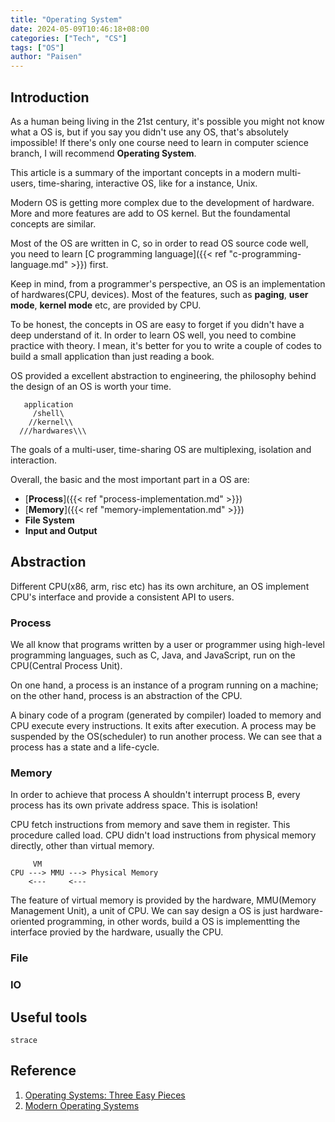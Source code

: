 ```yaml
---
title: "Operating System"
date: 2024-05-09T10:46:18+08:00
categories: ["Tech", "CS"]
tags: ["OS"]
author: "Paisen"
---
```

## Introduction
As a human being living in the 21st century, it's possible you might not know what a OS is, but if you say you didn't use any OS, that's absolutely impossible!  If there's only one course need to learn in computer science branch, I will recommend **Operating System**. 

This article is a summary of the important concepts in a modern multi-users, time-sharing, interactive OS, like for a instance, Unix.

Modern OS is getting more complex due to the development of hardware. More and more features are add to OS kernel. But the foundamental concepts are similar.

Most of the OS are written in C, so in order to read OS source code well, you need to learn [C programming language]({{< ref "c-programming-language.md" >}}) first.

Keep in mind, from a programmer's perspective, an OS is an implementation of hardwares(CPU, devices). Most of the features, such as **paging**, **user mode**, **kernel mode** etc, are provided by CPU.

To be honest, the concepts in OS are easy to forget if you didn't have a deep understand of it. In order to learn OS well, you need to combine practice with theory. I mean, it's better for you to write a couple of codes to build a small application than just reading a book.

OS provided a excellent abstraction to engineering, the philosophy behind the design of an OS is worth your time.
```
   application
     /shell\
    //kernel\\
  ///hardwares\\\
```
The goals of a multi-user, time-sharing OS are multiplexing, isolation and interaction.

Overall, the basic and the most important part in a OS are:
- [**Process**]({{< ref "process-implementation.md" >}})
- [**Memory**]({{< ref "memory-implementation.md" >}})
- **File System**
- **Input and Output**


## Abstraction
Different CPU(x86, arm, risc etc) has its own architure, an OS implement CPU's interface and provide a consistent API to users. 

### Process
We all know that programs written by a user or programmer using high-level programming languages, such as C, Java, and JavaScript, run on the CPU(Central Process Unit). 

On one hand, a process is an instance of a program running on a machine; on the other hand, process is an abstraction of the CPU.

A binary code of a program (generated by compiler) loaded to memory and CPU execute every instructions. It exits after execution. A process may be suspended by the OS(scheduler) to run another process. We can see that a process has a state and a life-cycle. 

### Memory
In order to achieve that process A shouldn't interrupt process B, every process has its own private address space. This is isolation! 

CPU fetch instructions from memory and save them in register. 
This procedure called load. CPU didn't load instructions from physical memory directly, other than virtual memory.
```
     VM
CPU ---> MMU ---> Physical Memory
    <---     <---
```

The feature of virtual memory is provided by the hardware, MMU(Memory Management Unit), a unit of CPU. We can say design a OS is just hardware-oriented programming, in other words, build a OS is implementting the interface provied by the hardware, usually the CPU.

### File
 
### IO

## Useful tools
```
strace
```

## Reference
1. [Operating Systems: Three Easy Pieces](https://www.amazon.co.jp/-/en/Remzi-H-Arpaci-Dusseau/dp/198508659X)
1. [Modern Operating Systems](https://www.amazon.co.jp/-/en/Andrew-Tanenbaum/dp/013359162X)
